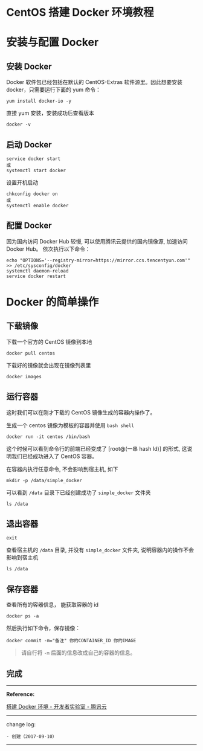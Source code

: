 # CentOS 搭建 Docker 环境教程

# 安装与配置 Docker

## 安装 Docker

Docker 软件包已经包括在默认的 CentOS-Extras 软件源里。因此想要安装 docker，只需要运行下面的 yum 命令：

```
yum install docker-io -y
```

直接 yum 安装，安装成功后查看版本

```
docker -v
```

## 启动 Docker

```
service docker start
或
systemctl start docker
```

设置开机启动

```
chkconfig docker on
或
systemctl enable docker
```

## 配置 Docker

因为国内访问 Docker Hub 较慢, 可以使用腾讯云提供的国内镜像源, 加速访问 Docker Hub。
依次执行以下命令：

```
echo "OPTIONS='--registry-mirror=https://mirror.ccs.tencentyun.com'" >> /etc/sysconfig/docker
systemctl daemon-reload
service docker restart
```

# Docker 的简单操作

## 下载镜像

下载一个官方的 CentOS 镜像到本地

```
docker pull centos
```

下载好的镜像就会出现在镜像列表里

```
docker images
```

## 运行容器

这时我们可以在刚才下载的 CentOS 镜像生成的容器内操作了。

生成一个 centos 镜像为模板的容器并使用 `bash shell`

```
docker run -it centos /bin/bash
```

这个时候可以看到命令行的前端已经变成了 [root@(一串 hash Id)] 的形式, 这说明我们已经成功进入了 CentOS 容器。

在容器内执行任意命令, 不会影响到宿主机, 如下

```
mkdir -p /data/simple_docker
```

可以看到 `/data` 目录下已经创建成功了 `simple_docker` 文件夹

```
ls /data
```

## 退出容器

```
exit
```

查看宿主机的 `/data` 目录, 并没有 `simple_docker` 文件夹, 说明容器内的操作不会影响到宿主机

```
ls /data
```

## 保存容器

查看所有的容器信息， 能获取容器的 id

```
docker ps -a
```

然后执行如下命令，保存镜像：

```
docker commit -m="备注" 你的CONTAINER_ID 你的IMAGE
```

> 请自行将 `-m` 后面的信息改成自己的容器的信息。

## 完成

-------

**Reference:**

[搭建 Docker 环境 - 开发者实验室 - 腾讯云](https://www.qcloud.com/developer/labs/lab/10054)

---

change log: 

	- 创建（2017-09-10）

---


